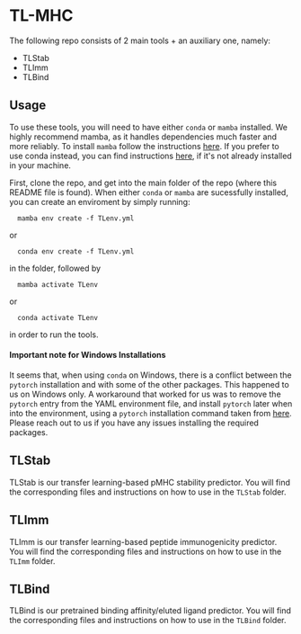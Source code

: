 # TL-MHC

The following repo consists of 2 main tools + an auxiliary one, namely:
- TLStab
- TLImm
- TLBind

## Usage

To use these tools, you will need to have either `conda` or `mamba` installed. We highly recommend mamba, as it handles dependencies much faster and more reliably. To install `mamba` follow the instructions [here](https://mamba.readthedocs.io/en/latest/mamba-installation.html). If you prefer to use conda instead, you can find instructions [here](https://conda.io/projects/conda/en/latest/user-guide/install/index.html), if it's not already installed in your machine. 

First, clone the repo, and get into the main folder of the repo (where this README file is found). When either `conda` or `mamba` are sucessfully installed, you can create an enviroment by simply running:

```
  mamba env create -f TLenv.yml
```
or
```
  conda env create -f TLenv.yml
```

in the folder, followed by
```
  mamba activate TLenv
```
or
```
  conda activate TLenv
```
in order to run the tools. 

#### Important note for Windows Installations

It seems that, when using `conda` on Windows, there is a conflict between the `pytorch` installation and with some of the other packages. This happened to us on Windows only. A workaround that worked for us was to remove the `pytorch` entry from the YAML environment file, and install `pytorch` later when into the environment, using a `pytorch` installation command taken from [here](https://pytorch.org/get-started/locally/). Please reach out to us if you have any issues installing the required packages. 

## TLStab

TLStab is our transfer learning-based pMHC stability predictor. You will find the corresponding files and instructions on how to use in the `TLStab` folder. 


## TLImm

TLImm is our transfer learning-based peptide immunogenicity predictor. You will find the corresponding files and instructions on how to use in the `TLImm` folder.

## TLBind

TLBind is our pretrained binding affinity/eluted ligand predictor. You will find the corresponding files and instructions on how to use in the `TLBind` folder.
